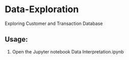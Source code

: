 # Data-Exploration
Exploring Customer and Transaction Database 

## Usage:
1. Open the Jupyter notebook Data Interpretation.ipynb

